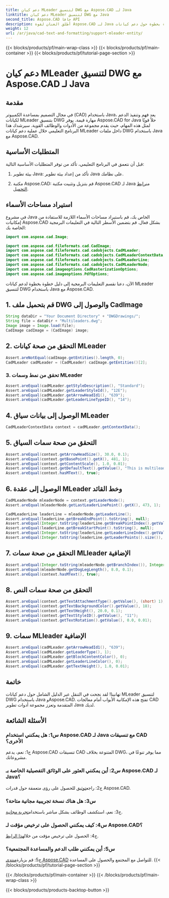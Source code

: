 ```yaml
---
title: دعم كيان MLeader لتنسيق DWG مع Aspose.CAD لـ Java
linktitle: دعم كيان MLeader لتنسيق DWG مع Java
second_title: Aspose.CAD جافا API
description: أطلق العنان لقوة Aspose.CAD لـ Java من خلال برنامجنا التعليمي خطوة بخطوة حول دعم كيانات MLeader بتنسيق DWG.
weight: 12
url: /ar/java/cad-text-and-formatting/support-mleader-entity/
---
```


{{< blocks/products/pf/main-wrap-class >}}
{{< blocks/products/pf/main-container >}}
{{< blocks/products/pf/tutorial-page-section >}}

# دعم كيان MLeader لتنسيق DWG مع Aspose.CAD لـ Java

## مقدمة

في مجال التصميم بمساعدة الكمبيوتر (CAD) باستخدام Java، يعد فهم وتنفيذ الدعم لكيانات MLeader بتنسيق DWG مهارة قيمة. يوفر Aspose.CAD for Java حلاً قويًا لمثل هذه المهام، حيث يقدم مجموعة من الأدوات والوظائف القوية. سيرشدك هذا البرنامج التعليمي خلال عملية دعم كيانات MLeader داخل ملفات DWG باستخدام Java مع Aspose.CAD.

## المتطلبات الأساسية

قبل أن نتعمق في البرنامج التعليمي، تأكد من توفر المتطلبات الأساسية التالية:

1. بيئة تطوير Java: تأكد من إعداد بيئة تطوير Java على نظامك.

2.  مكتبة Aspose.CAD: قم بتنزيل وتثبيت مكتبة Aspose.CAD لـ Java من[رابط التحميل](https://releases.aspose.com/cad/java/).

## استيراد مساحات الأسماء

في مشروع Java الخاص بك، قم باستيراد مساحات الأسماء اللازمة للاستفادة من إمكانيات Aspose.CAD بشكل فعال. قم بتضمين الأسطر التالية في التعليمات البرمجية الخاصة بك:

```java
import com.aspose.cad.Image;

import com.aspose.cad.fileformats.cad.CadImage;
import com.aspose.cad.fileformats.cad.cadobjects.CadMLeader;
import com.aspose.cad.fileformats.cad.cadobjects.CadMLeaderContextData;
import com.aspose.cad.fileformats.cad.cadobjects.CadMLeaderLine;
import com.aspose.cad.fileformats.cad.cadobjects.CadMLeaderNode;
import com.aspose.cad.imageoptions.CadRasterizationOptions;
import com.aspose.cad.imageoptions.PdfOptions;

```

الآن، دعنا نقسم التعليمات البرمجية إلى دليل خطوة بخطوة لدعم كيانات MLeader لتنسيق DWG باستخدام Java مع Aspose.CAD.

## 1. قم بتحميل ملف DWG والوصول إلى CadImage

```java
String dataDir = "Your Document Directory" + "DWGDrawings/";
String file = dataDir + "Multileaders.dwg";
Image image = Image.load(file);
CadImage cadImage = (CadImage) image;
```

## 2. التحقق من صحة كيانات MLeader

```java
Assert.areNotEqual(cadImage.getEntities().length, 0);
CadMLeader cadMLeader = (CadMLeader) cadImage.getEntities()[2];
```

### 3. تحقق من نمط وسمات MLeader

```java
Assert.areEqual(cadMLeader.getStyleDescription(), "Standard");
Assert.areEqual(cadMLeader.getLeaderStyleId(), "12E");
Assert.areEqual(cadMLeader.getArrowHeadId1(), "639");
Assert.areEqual(cadMLeader.getLeaderLineTypeID(), "14");
```

## 4. الوصول إلى بيانات سياق MLeader

```java
CadMLeaderContextData context = cadMLeader.getContextData();
```

## 5. التحقق من صحة سمات السياق

```java
Assert.areEqual(context.getArrowHeadSize(), 30.0, 0.1);
Assert.areEqual(context.getBasePoint().getX(), 481, 1);
Assert.areEqual(context.getContentScale(), 1.0, 0.01);
Assert.areEqual(context.getDefaultText().getValue(), "This is multileader with huge text\\P{\\H1.5x;6666666666666666666666666666\\P}bbbbbbbbbbbbbbbbbbbbbbbbbbbbbbbbbbb");
Assert.areEqual(context.hasMText(), true);
```

## 6. الوصول إلى عقدة MLeader وخط القائد

```java
CadMLeaderNode mleaderNode = context.getLeaderNode();
Assert.areEqual(mleaderNode.getLastLeaderLinePoint().getX(), 473, 1);

CadMLeaderLine leaderLine = mleaderNode.getLeaderLine();
Assert.areEqual(leaderLine.getBreakEndPoint().toString(), null);
Assert.areEqual(Integer.toString(leaderLine.getBreakPointIndex().getValue()), Integer.toString(0));
Assert.areEqual(leaderLine.getBreakStartPoint().toString(), null);
Assert.areEqual(Integer.toString(leaderLine.getLeaderLineIndex().getValue()), Integer.toString(0));
Assert.areEqual(Integer.toString(leaderLine.getLeaderPoints().size()), Integer.toString(4));
```

## 7. التحقق من صحة سمات MLleader الإضافية

```java
Assert.areEqual(Integer.toString(mleaderNode.getBranchIndex()), Integer.toString(0));
Assert.areEqual(mleaderNode.getDogLegLength(), 8.0, 0.1);
Assert.areEqual(context.hasMText(), true);
```

## 8. التحقق من صحة سمات النص

```java
Assert.areEqual(context.getTextAttachmentType().getValue(), (short) 1);
Assert.areEqual(context.getTextBackgroundColor().getValue(), 18);
Assert.areEqual(context.getTextHeight(), 20.0, 0.1);
Assert.areEqual(context.getTextStyleID().getValue(), "11");
Assert.areEqual(context.getTextRotation().getValue(), 0.0, 0.01);
```

## 9. سمات MLleader الإضافية

```java
Assert.areEqual(cadMLeader.getArrowHeadId1(), "639");
Assert.areEqual(cadMLeader.getLeaderType(), 1);
Assert.areEqual(cadMLeader.getBlockContentColor(), 0);
Assert.areEqual(cadMLeader.getLeaderLineColor(), 0);
Assert.areEqual(cadMLeader.getTextHeight(), 1.0, 0.01);
```

## خاتمة

تهانينا! لقد نجحت في التنقل عبر الدليل الشامل حول دعم كيانات MLeader لتنسيق DWG باستخدام Java وAspose.CAD. تفتح هذه الإمكانية الأبواب أمام معالجات CAD المتقدمة وتعزز مجموعة أدوات تطوير Java لديك.

## الأسئلة الشائعة

### س1: هل يمكنني استخدام Aspose.CAD لـ Java مع تنسيقات CAD الأخرى؟

ج1: نعم، يدعم Aspose.CAD تنسيقات CAD المتنوعة بخلاف DWG، مما يوفر تنوعًا في مشروعاتك.

### س2: أين يمكنني العثور على الوثائق التفصيلية الخاصة بـ Aspose.CAD لـ Java؟

 ج2: راجع[توثيق](https://reference.aspose.com/cad/java/) للحصول على رؤى متعمقة حول قدرات Aspose.CAD.

### س3: هل هناك نسخة تجريبية مجانية متاحة؟

 ج3: نعم، استكشف الوظائف بشكل مباشر باستخدام[تجربة مجانية](https://releases.aspose.com/).

### س4: كيف يمكنني الحصول على ترخيص مؤقت لـ Aspose.CAD؟

ج4: الحصول على ترخيص مؤقت من خلال[هذا الرابط](https://purchase.aspose.com/temporary-license/).

### س5: أين يمكنني طلب الدعم والمساعدة المجتمعية؟

ج5: قم بزيارة[منتدى Aspose.CAD](https://forum.aspose.com/c/cad/19) للتواصل مع المجتمع والحصول على المساعدة.
{{< /blocks/products/pf/tutorial-page-section >}}

{{< /blocks/products/pf/main-container >}}
{{< /blocks/products/pf/main-wrap-class >}}

{{< blocks/products/products-backtop-button >}}

